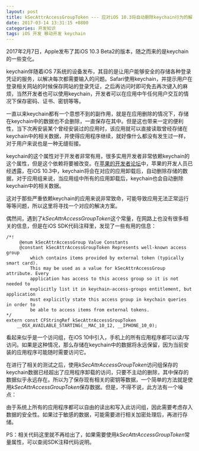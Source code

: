 ```yaml
---
layout: post
title: kSecAttrAccessGroupToken --- 应对iOS 10.3将自动删除keychain行为的解决方案
date: 2017-03-14 13:31:15 +0800
categories: 开发知识
tags: iOS 开发 移动开发 keychain
---
```



2017年2月7日，Apple发布了其iOS 10.3 Beta2的版本，随之而来的是keychain的一些变化。

keychain伴随着iOS 7系统的设备发布，其目的是让用户能够安全的存储各种登录凭证的服务，以解决每次都需要输入的问题。Safari使用keychain，并提示用户在登录相关网站的时候保存网站的登录凭证，之后再访问时即可免去再次键入的麻烦，当然开发者也可以使用keychain，开发者可以在应用中午任何用户交互的情况下保存密码、证书、密钥等等。

一直以来keychain都有一个意想不到的副作用，就是在应用删除的情况下，存储在keychain中的数据也不会删除，一直保存在其中。但是这也带来一定的便利性，当下次再安装某个曾经安装过的应用时，该应用就可以直接读取曾经存储在keychain中的相关数据，并使得应用程序继续，就好像什么都没有发生过一样，对于用户来说也是一种无缝衔接。

keychain的这个属性对于开发者非常有用，很多实用开发者非常依赖keychain的这个属性，但是这个依赖将要被改变。在[苹果的开发者论坛](https://forums.developer.apple.com/message/210559)中，苹果的开发人员已经透露，在iOS 10.3中，keychain将会在对应的应用卸载后，自动删除存储的数据，对于应用组来说，当应用组中所有的应用卸载后，keychain也会自动删除keychain中的相关数据。

这对于那些严重依赖keychain的应用来说非常致命，可能导致应用无法正常运行等等问题，所以这里将寻找一个对应的解决方案。


偶然间，遇到了*kSecAttrAccessGroupToken*这个常量，在网路上也没有很多相关的信息，但是在iOS SDK代码注释里，发现了一些有用的信息：

``` objc
/*!
     @enum kSecAttrAccessGroup Value Constants
     @constant kSecAttrAccessGroupToken Represents well-known access group
         which contains items provided by external token (typically smart card).
         This may be used as a value for kSecAttrAccessGroup attribute. Every
         application has access to this access group so it is not needed to
         explicitly list it in keychain-access-groups entitlement, but application
         must explicitly state this access group in keychain queries in order to
         be able to access items from external tokens.
*/
extern const CFStringRef kSecAttrAccessGroupToken
    __OSX_AVAILABLE_STARTING(__MAC_10_12, __IPHONE_10_0);
```

看起来似乎是一个访问组，在iOS 10中引入，手机上的所有应用程序都可以读/写访问。如果是这种情况，那么存储在keychain中的数据将永远保留，因为当前安装的应用程序可能随时需要访问它。

在进行了相关的测试之后，使用*kSecAttrAccessGroupToken*访问组保存的keychain数据已经超出了应用程序卸载的访问，只要不主动的删除，其中保存的数据似乎永远存在。所以为了保存现有相关的密钥等数据，一个简单的方法就是使用*kSecAttrAccessGroupToken*保存数据。但是，不得不说，此方法有一个噪点：

由于系统上所有的应用程序都可以自由的读出和写入此访问组，因此需要考虑存入数据的安全性。如果过于敏感的数据，可能需要进行相关加密处理后，再进行存储。

PS：相关代码这里就不再给出了，如果需要使用*kSecAttrAccessGroupToken*常量属性，可以查阅SDK注释代码说明。